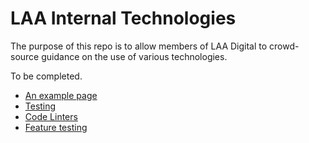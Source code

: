 # LAA Internal Technologies

The purpose of this repo is to allow members of LAA Digital to crowd-source
guidance on the use of various technologies.

To be completed.

* [An example page](example.md)
* [Testing](testing.md)
* [Code Linters](code_linters.md)
* [Feature testing](feature-testing.md)
